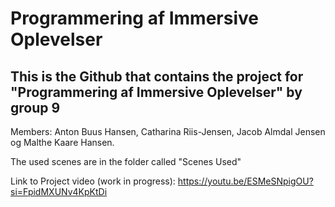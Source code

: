 # Programmering af Immersive Oplevelser
## This is the Github that contains the project for "Programmering af Immersive Oplevelser" by group 9 

Members: Anton Buus Hansen, Catharina Riis-Jensen, Jacob Almdal Jensen og Malthe Kaare Hansen. 

The used scenes are in the folder called "Scenes Used"

Link to Project video (work in progress): https://youtu.be/ESMeSNpigOU?si=FpidMXUNv4KpKtDi

